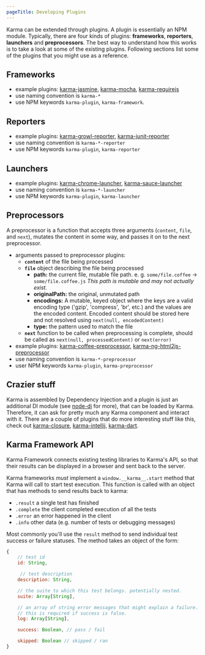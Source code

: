 ```yaml
---
pageTitle: Developing Plugins
---
```


Karma can be extended through plugins. A plugin is essentially an NPM module. Typically, there are four kinds of plugins: **frameworks**, **reporters**, **launchers** and **preprocessors**. The best way to understand how this works is to take a look at some of the existing plugins. Following sections list some of the plugins that you might use as a reference.

## Frameworks
- example plugins: [karma-jasmine], [karma-mocha], [karma-requirejs]
- use naming convention is `karma-*`
- use NPM keywords `karma-plugin`, `karma-framework`.

## Reporters
- example plugins: [karma-growl-reporter], [karma-junit-reporter]
- use naming convention is `karma-*-reporter`
- use NPM keywords `karma-plugin`, `karma-reporter`

## Launchers
- example plugins: [karma-chrome-launcher], [karma-sauce-launcher]
- use naming convention is `karma-*-launcher`
- use NPM keywords `karma-plugin`, `karma-launcher`

## Preprocessors

A preprocessor is a function that accepts three arguments (`content`, `file`, and `next`), mutates the content in some way, and passes it on to the next preprocessor.

- arguments passed to preprocessor plugins:
  - **`content`** of the file being processed
  - **`file`** object describing the file being processed
     - **path:** the current file, mutable file path. e. g. `some/file.coffee` -> `some/file.coffee.js` _This path is mutable and may not actually exist._
     - **originalPath:** the original, unmutated path
     - **encodings:** A mutable, keyed object where the keys are a valid encoding type ('gzip', 'compress', 'br', etc.) and the values are the encoded content. Encoded content should be stored here and not resolved using `next(null, encodedContent)`
     - **type:** the pattern used to match the file
  - **`next`** function to be called when preprocessing is complete, should be called as `next(null, processedContent)` or `next(error)`
- example plugins: [karma-coffee-preprocessor], [karma-ng-html2js-preprocessor]
- use naming convention is `karma-*-preprocessor`
- user NPM keywords `karma-plugin`, `karma-preprocessor`

## Crazier stuff
Karma is assembled by Dependency Injection and a plugin is just an additional DI module (see [node-di] for more), that can be loaded by Karma. Therefore, it can ask for pretty much any Karma component and interact with it. There are a couple of plugins that do more interesting stuff like this, check out [karma-closure], [karma-intellij], [karma-dart].


[karma-jasmine]: https://github.com/karma-runner/karma-jasmine
[karma-mocha]: https://github.com/karma-runner/karma-mocha

[karma-requirejs]: https://github.com/karma-runner/karma-requirejs
[karma-growl-reporter]: https://github.com/karma-runner/karma-growl-reporter
[karma-junit-reporter]: https://github.com/karma-runner/karma-junit-reporter
[karma-chrome-launcher]: https://github.com/karma-runner/karma-chrome-launcher
[karma-sauce-launcher]: https://github.com/karma-runner/karma-sauce-launcher
[karma-coffee-preprocessor]: https://github.com/karma-runner/karma-coffee-preprocessor
[karma-ng-html2js-preprocessor]: https://github.com/karma-runner/karma-ng-html2js-preprocessor
[karma-closure]: https://github.com/karma-runner/karma-closure
[karma-intellij]: https://github.com/karma-runner/karma-intellij
[karma-dart]: https://github.com/karma-runner/karma-dart
[node-di]: https://github.com/vojtajina/node-di

## Karma Framework API

Karma Framework connects existing testing libraries to Karma's API, so that their
results can be displayed in a browser and sent back to the server.

Karma frameworks _must_ implement a `window.__karma__.start` method that Karma will
call to start test execution. This function is called with an object that has methods
to send results back to karma:

* `.result` a single test has finished
* `.complete` the client completed execution of all the tests
* `.error` an error happened in the client
* `.info` other data (e.g. number of tests or debugging messages)

Most commonly you'll use the `result` method to send individual test success or failure
statuses. The method takes an object of the form:

```js
{
    // test id
    id: String,

     // test description
    description: String,

    // the suite to which this test belongs. potentially nested.
    suite: Array[String],

    // an array of string error messages that might explain a failure.
    // this is required if success is false.
    log: Array[String],

    success: Boolean, // pass / fail

    skipped: Boolean // skipped / ran
}
```
